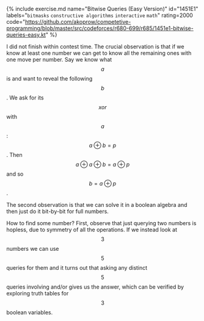 {% include exercise.md name="Bitwise Queries (Easy Version)" id="1451E1" labels="`bitmasks` `constructive algorithms` `interactive` `math`" rating=2000
   code="https://github.com/akoprow/competetive-programming/blob/master/src/codeforces/r680-699/r685/1451e1-bitwise-queries-easy.kt" %}

I did not finish within contest time.  The crucial observation is that if we know at least one number we can get to know all the remaining ones with one move per number.  Say we know what $$a$$ is and want to reveal the following $$b$$.  We ask for its $$xor$$ with $$a$$: $$a \oplus b = p$$.  Then $$a \oplus a \oplus b = a \oplus p$$ and so $$b = a \oplus p$$.

The second observation is that we can solve it in a boolean algebra and then just do it bit-by-bit for full numbers.

How to find some number?  First, observe that just querying two numbers is hopless, due to symmetry of all the operations.  If we instead look at $$3$$ numbers we can use $$5$$ queries for them and it turns out that asking any distinct $$5$$ queries involving and/or gives us the answer, which can be verified by exploring truth tables for $$3$$ boolean variables.
